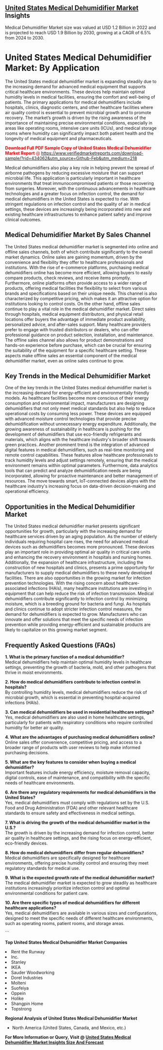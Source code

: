 <h2><a href="https://www.verifiedmarketreports.com/download-sample/?rid=434062&amp;utm_source=Github-Feb&amp;utm_medium=218" target="_blank">United States Medical Dehumidifier Market</a> Insights</h2><p>Medical Dehumidifier Market size was valued at USD 1.2 Billion in 2022 and is projected to reach USD 1.9 Billion by 2030, growing at a CAGR of 6.5% from 2024 to 2030.</p><p> <h1>United States Medical Dehumidifier Market: By Application</h1> <p>The United States medical dehumidifier market is expanding steadily due to the increasing demand for advanced medical equipment that supports critical healthcare environments. These devices help maintain optimal humidity levels in medical facilities, ensuring the comfort and well-being of patients. The primary applications for medical dehumidifiers include hospitals, clinics, diagnostic centers, and other healthcare facilities where air quality control is essential to prevent microbial growth and to promote recovery. The market’s growth is driven by the rising awareness of the importance of maintaining precise environmental conditions, especially in areas like operating rooms, intensive care units (ICUs), and medical storage rooms where humidity can significantly impact both patient health and the longevity of medical equipment and pharmaceuticals. <p><span class=""><span style="color: #ff0000;"><strong>Download Full PDF Sample Copy of United States Medical Dehumidifier Market Report</strong> @ </span><a href="https://www.verifiedmarketreports.com/download-sample/?rid=434062&amp;utm_source=Github-Feb&amp;utm_medium=218" target="_blank">https://www.verifiedmarketreports.com/download-sample/?rid=434062&amp;utm_source=Github-Feb&amp;utm_medium=218</a></span></p> Medical dehumidifiers also play a key role in helping prevent the spread of airborne pathogens by reducing excessive moisture that can support microbial life. This application is particularly important in healthcare environments that treat immunocompromised patients or those recovering from surgeries. Moreover, with the continuous advancements in healthcare technologies and a greater focus on infection control, the demand for medical dehumidifiers in the United States is expected to rise. With stringent regulations on infection control and the quality of air in medical settings, these devices are increasingly being incorporated into new and existing healthcare infrastructures to enhance patient safety and improve clinical outcomes.</p> <h2>Medical Dehumidifier Market By Sales Channel</h2> <p>The United States medical dehumidifier market is segmented into online and offline sales channels, both of which contribute significantly to the overall market dynamics. Online sales are gaining momentum, driven by the convenience and flexibility they offer to healthcare professionals and institutions. With the rise of e-commerce platforms, purchasing medical dehumidifiers online has become more efficient, allowing buyers to easily compare products, check reviews, and receive items promptly. Furthermore, online platforms often provide access to a wider range of products, offering medical facilities the flexibility to select from various brands and specifications based on their unique needs. This channel is also characterized by competitive pricing, which makes it an attractive option for institutions looking to control costs. On the other hand, offline sales continue to play a vital role in the medical dehumidifier market. Direct sales through hospitals, medical equipment distributors, and physical retail locations offer buyers the advantage of immediate product availability, personalized advice, and after-sales support. Many healthcare providers prefer to engage with trusted distributors or dealers, who can offer professional guidance on product selection, installation, and maintenance. The offline sales channel also allows for product demonstrations and hands-on experience before purchase, which can be crucial for ensuring the suitability of the equipment for a specific healthcare setting. These aspects make offline sales an essential component of the medical dehumidifier market, even as online sales continue to grow.</p> <h2>Key Trends in the Medical Dehumidifier Market</h2> <p>One of the key trends in the United States medical dehumidifier market is the increasing demand for energy-efficient and environmentally friendly models. As healthcare facilities become more conscious of their energy consumption and environmental impact, manufacturers are designing dehumidifiers that not only meet medical standards but also help to reduce operational costs by consuming less power. These devices are equipped with advanced moisture control technologies that provide precise dehumidification without unnecessary energy expenditure. Additionally, the growing awareness of sustainability in healthcare is pushing for the development of dehumidifiers that use eco-friendly refrigerants and materials, which aligns with the healthcare industry's broader shift towards green practices. Another prominent trend is the integration of advanced digital features in medical dehumidifiers, such as real-time monitoring and remote control capabilities. These features allow healthcare professionals to track humidity levels and adjust settings remotely, ensuring that the medical environment remains within optimal parameters. Furthermore, data analytics tools that can predict and analyze dehumidification needs are being incorporated, allowing for proactive maintenance and better management of resources. The move towards smart, IoT-connected devices aligns with the healthcare industry's increasing focus on data-driven decision-making and operational efficiency.</p> <h2>Opportunities in the Medical Dehumidifier Market</h2> <p>The United States medical dehumidifier market presents significant opportunities for growth, particularly with the increasing demand for healthcare services driven by an aging population. As the number of elderly individuals requiring hospital care rises, the need for advanced medical devices such as dehumidifiers becomes more pronounced. These devices play an important role in providing optimal air quality in critical care units and enhancing the recovery environment in hospitals and nursing homes. Additionally, the expansion of healthcare infrastructure, including the construction of new hospitals and clinics, presents a prime opportunity for manufacturers to supply medical dehumidifiers to these newly developed facilities. There are also opportunities in the growing market for infection prevention technologies. With the rising concern about healthcare-associated infections (HAIs), many healthcare institutions are investing in equipment that can help reduce the risk of infection transmission. Medical dehumidifiers contribute significantly to infection control by minimizing moisture, which is a breeding ground for bacteria and fungi. As hospitals and clinics continue to adopt stricter infection control measures, the demand for dehumidifiers is expected to grow. Manufacturers who can innovate and offer solutions that meet the specific needs of infection prevention while providing energy-efficient and sustainable products are likely to capitalize on this growing market segment.</p> <h2>Frequently Asked Questions (FAQs)</h2> <p><strong>1. What is the primary function of a medical dehumidifier?</strong><br>Medical dehumidifiers help maintain optimal humidity levels in healthcare settings, preventing the growth of bacteria, mold, and other pathogens that thrive in moist environments.</p> <p><strong>2. How do medical dehumidifiers contribute to infection control in hospitals?</strong><br>By controlling humidity levels, medical dehumidifiers reduce the risk of microbial growth, which is essential in preventing hospital-acquired infections (HAIs).</p> <p><strong>3. Can medical dehumidifiers be used in residential healthcare settings?</strong><br>Yes, medical dehumidifiers are also used in home healthcare settings, particularly for patients with respiratory conditions who require controlled humidity for better air quality.</p> <p><strong>4. What are the advantages of purchasing medical dehumidifiers online?</strong><br>Online sales offer convenience, competitive pricing, and access to a broader range of products with user reviews to help make informed purchasing decisions.</p> <p><strong>5. What are the key features to consider when buying a medical dehumidifier?</strong><br>Important features include energy efficiency, moisture removal capacity, digital controls, ease of maintenance, and compatibility with the specific needs of healthcare environments.</p> <p><strong>6. Are there any regulatory requirements for medical dehumidifiers in the United States?</strong><br>Yes, medical dehumidifiers must comply with regulations set by the U.S. Food and Drug Administration (FDA) and other relevant healthcare standards to ensure safety and effectiveness in medical settings.</p> <p><strong>7. What is driving the growth of the medical dehumidifier market in the U.S.?</strong><br>The growth is driven by the increasing demand for infection control, better air quality in healthcare settings, and the rising focus on energy-efficient, eco-friendly devices.</p> <p><strong>8. How do medical dehumidifiers differ from regular dehumidifiers?</strong><br>Medical dehumidifiers are specifically designed for healthcare environments, offering precise humidity control and ensuring they meet regulatory standards for medical use.</p> <p><strong>9. What is the expected growth rate of the medical dehumidifier market?</strong><br>The medical dehumidifier market is expected to grow steadily as healthcare institutions increasingly prioritize infection control and optimal environmental conditions for patient care.</p> <p><strong>10. Are there specific types of medical dehumidifiers for different healthcare applications?</strong><br>Yes, medical dehumidifiers are available in various sizes and configurations, designed to meet the specific needs of different healthcare environments, such as operating rooms, patient rooms, and storage areas.</p> ```</p><p><strong>Top United States Medical Dehumidifier Market Companies</strong></p><div data-test-id=""><p><li>Rent the Runway</li><li> Inc.</li><li> Stanley</li><li> IKEA</li><li> Sauder Woodworking</li><li> Dorel Industries</li><li> Molteni</li><li> Suofeiya</li><li> Oppein</li><li> Holike</li><li> Shangpin Home</li><li> Topstrong</li></p><div><strong>Regional Analysis of&nbsp;United States Medical Dehumidifier Market</strong></div><ul><li dir="ltr"><p dir="ltr">North America&nbsp;(United States, Canada, and Mexico, etc.)</p></li></ul><p><strong>For More Information or Query, Visit @&nbsp;</strong><strong><a href="https://www.verifiedmarketreports.com/product/medical-dehumidifier-market/?utm_source=Github-Feb&amp;utm_medium=218" target="_blank">United States Medical Dehumidifier Market Insights Size And Forecast</a></strong></p></div>
